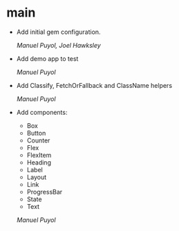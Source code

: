 # main

* Add initial gem configuration.

    *Manuel Puyol, Joel Hawksley*

* Add demo app to test

    *Manuel Puyol*

* Add Classify, FetchOrFallback and ClassName helpers

    *Manuel Puyol*

* Add components:
    * Box
    * Button
    * Counter
    * Flex
    * FlexItem
    * Heading
    * Label
    * Layout
    * Link
    * ProgressBar
    * State
    * Text

    *Manuel Puyol*
